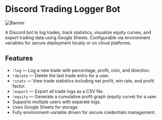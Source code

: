 # Discord Trading Logger Bot

![Banner](https://i.imgur.com/JT8oblS.png)

A Discord bot to log trades, track statistics, visualize equity curves, and export trading data using Google Sheets. Configurable via environment variables for secure deployment locally or on cloud platforms.

## Features

- `!log` — Log a new trade with percentage, profit, coin, and direction.  
- `!delete` — Delete the last trade entry for a user.  
- `!stats` — View trade statistics including net profit, win rate, and profit factor.  
- `!export` — Export all trade logs as a CSV file.  
- `!equity` — Generate a cumulative profit graph (equity curve) for a user.  
- Supports multiple users with separate logs.  
- Uses Google Sheets for storage.  
- Fully environment-variable driven for secure credentials management.
